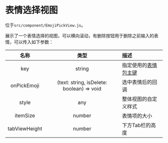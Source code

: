 # 表情选择视图

位于`src/component/EmojiPickView.js`。

展示了一个表情选择的视图，可以横向滚动，有删除按钮用于删除之前输入的表情，可以传入如下参数：

| 名称 | 类型 | 描述 |
| :-: | :-: | :- |
| key | string | 指定使用的[表情包主键](Emoji) |
| onPickEmoji | (text: string, isDelete: boolean) => void | 选中表情后的回调 |
| style | any | 整体视图的自定义样式 |
| itemSize | number | 表情项的大小 |
| tabViewHeight | number | 下方Tab栏的高度 |